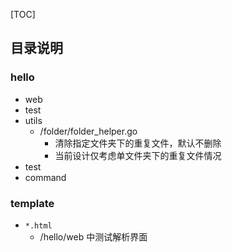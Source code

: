 [TOC]

## 目录说明
### hello
- web
- test
- utils
    + /folder/folder_helper.go
        * 清除指定文件夹下的重复文件，默认不删除
        * 当前设计仅考虑单文件夹下的重复文件情况
- test
- command
### template
- `*.html`
    + /hello/web 中测试解析界面
